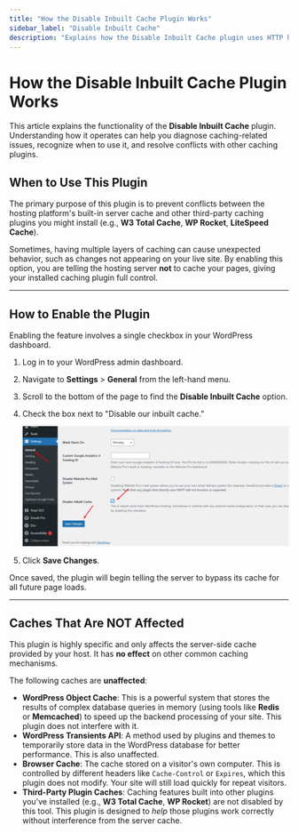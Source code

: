 ```yaml
---
title: "How the Disable Inbuilt Cache Plugin Works"
sidebar_label: "Disable Inbuilt Cache"
description: "Explains how the Disable Inbuilt Cache plugin uses HTTP headers to bypass the hosting provider's external cache, with steps to enable it."
---
```


# How the Disable Inbuilt Cache Plugin Works

This article explains the functionality of the **Disable Inbuilt Cache** plugin. Understanding how it operates can help you diagnose caching-related issues, recognize when to use it, and resolve conflicts with other caching plugins.

## When to Use This Plugin

The primary purpose of this plugin is to prevent conflicts between the hosting platform's built-in server cache and other third-party caching plugins you might install (e.g., **W3 Total Cache**, **WP Rocket**, **LiteSpeed Cache**).

Sometimes, having multiple layers of caching can cause unexpected behavior, such as changes not appearing on your live site. By enabling this option, you are telling the hosting server **not** to cache your pages, giving your installed caching plugin full control.

---

## How to Enable the Plugin

Enabling the feature involves a single checkbox in your WordPress dashboard.

1.  Log in to your WordPress admin dashboard.
2.  Navigate to **Settings** > **General** from the left-hand menu.
3.  Scroll to the bottom of the page to find the **Disable Inbuilt Cache** option.
4.  Check the box next to "Disable our inbuilt cache."

     ![Checking the Disable Inbuilt Cache option](../faqs/img/cache.png)

5.  Click **Save Changes**.

Once saved, the plugin will begin telling the server to bypass its cache for all future page loads.

---

## Caches That Are NOT Affected

This plugin is highly specific and only affects the server-side cache provided by your host. It has **no effect** on other common caching mechanisms.

The following caches are **unaffected**:

-   **WordPress Object Cache**: This is a powerful system that stores the results of complex database queries in memory (using tools like **Redis** or **Memcached**) to speed up the backend processing of your site. This plugin does not interfere with it.
-   **WordPress Transients API**: A method used by plugins and themes to temporarily store data in the WordPress database for better performance. This is also unaffected.
-   **Browser Cache**: The cache stored on a visitor's own computer. This is controlled by different headers like `Cache-Control` or `Expires`, which this plugin does not modify. Your site will still load quickly for repeat visitors.
-   **Third-Party Plugin Caches**: Caching features built into other plugins you've installed (e.g., **W3 Total Cache**, **WP Rocket**) are not disabled by this tool. This plugin is designed to *help* those plugins work correctly without interference from the server cache.